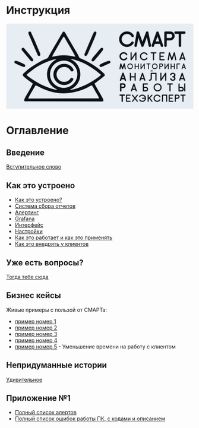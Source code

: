 # Инструкция

![Логотип СМАРТ-мониторинга](img/main/logo-smart-light.jpg "Логотип СМАРТ-мониторинга")

# Оглавление

## Введение

[Вступительное слово](000-intro.md)

## Как это устроено

- [Как это устроено?](010-how-it-works.md)
- [Система сбора отчетов](020-auto-collect-sysinfo.md)
- [Алертинг](030-alert.md)
- [Grafana](040-grafana.md) 
- [Интерфейс](041-grafana-interface.md)
- [Настройки](042-grafana-visualization.md)
- [Как это работает и как это применять](060-dashboards.md)
- [Как это внедрять у клиентов](050-intro-smartuload-smartstatus.md)

## Уже есть вопросы?

[Тогда тебе сюда](110-QA.md)

## Бизнес кейсы

Живые примеры с пользой от СМАРТа:
- [пример номер 1](100-smart-real-cases-1.md)
- [пример номер 2](101-smart-real-cases-2.md)
- [пример номер 3](102-smart-real-cases-3.md)
- [пример номер 4](103-smart-real-cases-4.md)
- [пример номер 5](103-smart-real-cases-5.md) - Уменьшение времени на работу с клиентом


## Непридуманные истории

[Удивительное](000-fuckups.md)

## Приложение №1

- [Полный список алертов](000-appendix-1.md)
- [Полный список ошибок работы ПК, с кодами и описанием](000-appendix-2.md)
